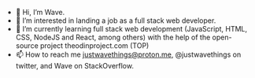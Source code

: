 - 👋 Hi, I’m Wave.
- 👀 I’m interested in landing a job as a full stack web developer. 
- 🌱 I’m currently learning full stack web development (JavaScript, HTML, CSS, NodeJS and React, among others) with the help of the open-source project theodinproject.com (TOP)
- 📫 How to reach me justwavethings@proton.me, @justwavethings on twitter, and Wave on StackOverflow.

<!---
Janstander2011/Janstander2011 is a ✨ special ✨ repository because its `README.md` (this file) appears on your GitHub profile.
You can click the Preview link to take a look at your changes.
--->
